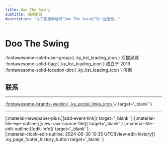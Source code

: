 ```yaml
---
title: Doo The Swing
subtitle: 摇摆泉城
description: "关于摇摆舞组织“Doo The Swing”的一些信息。"
---
```


# Doo The Swing

:fontawesome-solid-user-group:{ .ky_list_leading_icon } 摇摆泉城  
:fontawesome-solid-flag:{ .ky_list_leading_icon } 成立于 2019  
:fontawesome-solid-location-dot:{ .ky_list_leading_icon } 济南  


## 联系


---

 [:fontawesome-brands-weixin:{ .ky_social_links_icon }](# "DooTheSwing摇摆泉城"){ target='_blank' }

---

<div class="ky_page_footer" markdown>
<div class="ky_page_footer_trailing" markdown="span">
[:material-newspaper-plus:][add-event-link]{ target='_blank' }
[:material-file-eye-outline:][view-raw-source-file]{ target='_blank' }
[:material-file-edit-outline:][edit-info]{ target='_blank' }
</div>
<div class="ky_page_footer_leading" markdown="span">
[:material-clock-edit-outline: 2024-06-30 10:35 UTC][view-edit-history]{ .ky_page_footer_history_button target='_blank' }
</div>
</div>

[add-event-link]: https://github.com/swingdance/events/issues/new?assignees=&labels=add+event&projects=&template=02-add_entity.yml&title=%5Bcn%5D%20%3CName%3E&region=cn&province=Shandong&city=Jinan&org_id=doo-the-swing "添加活动"
[view-raw-source-file]: https://github.com/swingdance/orgs/blob/main/cn/doo-the-swing.json "查看原始源文件"
[edit-info]: https://github.com/swingdance/orgs/issues/new?assignees=&labels=update+org&projects=&template=03-update_entity.yml&title=%5Bcn%5D%20Doo%20The%20Swing&region=cn&id=doo-the-swing&name=Doo%20The%20Swing "编辑信息"

[view-edit-history]: https://github.com/swingdance/orgs/commits/main/cn/doo-the-swing.json "查看编辑历史"
